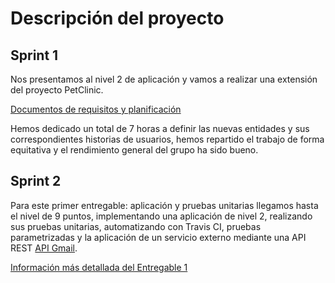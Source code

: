 # Descripción del proyecto
## Sprint 1

Nos presentamos al nivel 2 de aplicación y  vamos a realizar una extensión del proyecto PetClinic.

[Documentos de requisitos y planificación](https://drive.google.com/open?id=1I7Sp9fpjDJnDhFw3LQ-f3176KZw8yM0t)

Hemos dedicado un total de 7 horas a definir las nuevas entidades y sus correspondientes historias de usuarios, hemos repartido el trabajo
de forma equitativa y el rendimiento general del grupo ha sido bueno.

## Sprint 2

Para este primer entregable: aplicación y pruebas unitarias llegamos hasta el nivel de 9 puntos, implementando una aplicación de nivel
2, realizando sus pruebas unitarias, automatizando con Travis CI, pruebas parametrizadas y la aplicación de un servicio externo mediante una API REST [API Gmail](https://developers.google.com/gmail/api).

[Información más detallada del Entregable 1](https://github.com/DP2-G1-4/DP2-G1-4-D1/wiki/Entregable-1)
